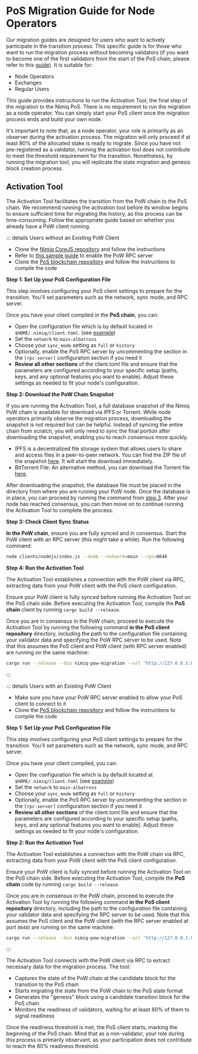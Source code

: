 # PoS Migration Guide for Node Operators

Our migration guides are designed for users who want to actively participate in the transition process. This specific guide is for those who want to run the migration process without becoming validators (if you want to become one of the first validators from the start of the PoS chain, please refer to this [guide](migration-validators)). It is suitable for:

- Node Operators
- Exchanges
- Regular Users

This guide provides instructions to run the Activation Tool, the final step of the migration to the Nimiq PoS. There is no requirement to run the migration as a node operator. You can simply start your PoS client once the migration process ends and build your own node.

It's important to note that, as a node operator, your role is primarily as an observer during the activation process. The migration will only proceed if at least 80% of the allocated stake is ready to migrate. Since you have not pre-registered as a validator, running the activation tool does not contribute to meet the threshold requirement for the transition. Nonetheless, by running the migration tool, you will replicate the state migration and genesis block creation process.

## Activation Tool

The Activation Tool facilitates the transition from the PoW chain to the PoS chain. We recommend running the activation tool before its window begins to ensure sufficient time for migrating the history, as this process can be time-consuming. Follow the appropriate guide based on whether you already have a PoW client running.

::: details Users without an Existing PoW Client

- Clone the [Nimiq CoreJS repository](https://github.com/nimiq/core-js?tab=readme-ov-file#quickstart) and follow the instructions
- Refer to [this sample guide](https://github.com/nimiq/core-js/blob/master/clients/nodejs/sample.conf) to enable the PoW RPC server
- Clone the [PoS blockchain repository](https://github.com/nimiq/core-rs-albatross?tab=readme-ov-file#installation) and follow the instructions to compile the code

**Step 1: Set Up your PoS Configuration File**

This step involves configuring your PoS client settings to prepare for the transition. You'll set parameters such as the network, sync mode, and RPC server.

Once you have your client compiled in the **PoS chain**, you can:

- Open the configuration file which is by default located in `$HOME/.nimiq/client.toml`. (see [example](https://github.com/nimiq/core-rs-albatross/blob/albatross/lib/src/config/config_file/client.example.toml))
- Set the `network` to `main-albatross`
- Choose your `sync_mode` setting as `full` or `history`
- Optionally, enable the PoS RPC server by uncommenting the section in the `[rpc-server]` configuration section if you need it
- **Review all other sections** of the client.toml file and ensure that the parameters are configured according to your specific setup (paths, keys, and any optional features you want to enable). Adjust these settings as needed to fit your node's configuration.

**Step 2: Download the PoW Chain Snapshot**

 If you are running the Activation Tool, a full database snapshot of the Nimiq PoW chain is available for download via IPFS or Torrent. While node operators primarily observe the migration process, downloading the snapshot is not required but can be helpful. Instead of syncing the entire chain from scratch, you will only need to sync the final portion after downloading the snapshot, enabling you to reach consensus more quickly.

- IPFS is a decentralized file storage system that allows users to share and access files in a peer-to-peer network. You can find the ZIP file of the snapshot [here](https://ipfs.nimiq.io/ipfs/QmRKvFVpTdXagvgZG5cF9qdz13x9DkZhUvwXAS5YMaqTfu?filename=pow-main-full-consensus.zip). It will start the download immediately.
- BitTorrent File: An alternative method, you can download the Torrent file [here](https://repo.nimiq.com/torrents/nimiq-pow-main-full-consensus.torrent).

After downloading the snapshot, the database file must be placed in the directory from where you are running your PoW node. Once the database is in place, you can proceed by running the command from [step 3](#step-3-run-the-activation-tool). After your node has reached consensus, you can then move on to continue running the Activation Tool to complete the process.

**Step 3: Check Client Sync Status**

**In the PoW chain**, ensure you are fully synced and in consensus. Start the PoW client with an RPC server (this might take a while). Run the following command:

```bash
node clients/nodejs/index.js --dumb --network=main --rpc=8648
```

**Step 4: Run the Activation Tool**

The Activation Tool establishes a connection with the PoW client via RPC, extracting data from your PoW client with the PoS client configuration.

Ensure your PoW client is fully synced before running the Activation Tool on the PoS chain side. Before executing the Activation Tool, compile the **PoS chain** client by running `cargo build --release`.

Once you are in consensus in the PoW chain, proceed to execute the Activation Tool by running the following command **in the PoS client repository** directory, including the path to the configuration file containing your validator data and specifying the PoW RPC server to be used. Note that this assumes the PoS client and PoW client (with RPC server enabled) are running on the same machine:

```bash
cargo run --release --bin nimiq-pow-migration --url "http://127.0.0.1:8648" --config client.toml
```

:::

::: details Users with an Existing PoW Client

- Make sure you have your PoW RPC server enabled to allow your PoS client to connect to it
- Clone the [PoS blockchain repository](https://github.com/nimiq/core-rs-albatross?tab=readme-ov-file#installation) and follow the instructions to compile the code

**Step 1: Set Up your PoS Configuration File**

This step involves configuring your PoS client settings to prepare for the transition. You'll set parameters such as the network, sync mode, and RPC server.

Once you have your client compiled, you can:

- Open the configuration file which is by default located at `$HOME/.nimiq/client.toml` (see [example](https://github.com/nimiq/core-rs-albatross/blob/albatross/lib/src/config/config_file/client.example.toml))
- Set the `network` to `main-albatross`
- Choose your `sync_mode` setting as `full` or `history`
- Optionally, enable the PoS RPC server by uncommenting the section in the `[rpc-server]` configuration section if you need it
- **Review all other sections** of the client.toml file and ensure that the parameters are configured according to your specific setup (paths, keys, and any optional features you want to enable). Adjust these settings as needed to fit your node's configuration.

**Step 2: Run the Activation Tool**

The Activation Tool establishes a connection with the PoW chain via RPC, extracting data from your PoW client with the PoS client configuration.

Ensure your PoW client is fully synced before running the Activation Tool on the PoS chain side. Before executing the Activation Tool, compile the **PoS chain** code by running `cargo build --release`.

Once you are in consensus in the PoW chain, proceed to execute the Activation Tool by running the following command **in the PoS client repository** directory, including the path to the configuration file containing your validator data and specifying the RPC server to be used. Note that this assumes the PoS client and the PoW client (with the RPC server enabled at port `8648`) are running on the same machine:

```bash
cargo run --release --bin nimiq-pow-migration --url "http://127.0.0.1:8648" --config client.toml
```

:::

The Activation Tool connects with the PoW client via RPC to extract necessary data for the migration process. The tool:

- Captures the state of the PoW chain at the candidate block for the transition to the PoS chain
- Starts migrating the state from the PoW chain to the PoS state format
- Generates the "genesis" block using a candidate transition block for the PoS chain
- Monitors the readiness of validators, waiting for at least 80% of them to signal readiness

Once the readiness threshold is met, the PoS client starts, marking the beginning of the PoS chain. Mind that as a non-validator, your role during this process is primarily observant, as your participation does not contribute to reach the 80% readiness threshold.

